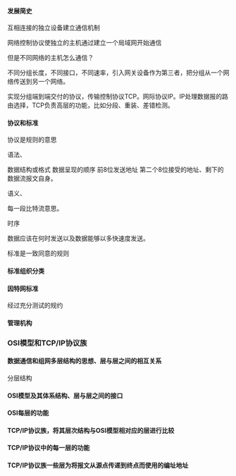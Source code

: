 #### 发展简史

互相连接的独立设备建立通信机制

网络控制协议使独立的主机通过建立一个局域网开始通信

但是不同网络的主机怎么通信？

不同分组长度，不同接口，不同速率，引入网关设备作为第三者，把分组从一个网络传送到另一个网络。

实现分组端到端交付的协议，传输控制协议TCP。网际协议IP。IP处理数据报的路由选择，TCP负责高层的功能，比如分段、重装、差错检测。

#### 协议和标准

协议是规则的意思

语法、

数据结构或格式 数据呈现的顺序 前8位发送地址 第二个8位接受的地址、剩下的数据流报文自身。

语义、

每一段比特流意思。

时序

数据应该在何时发送以及数据能够以多快速度发送。

标准是一致同意的规则

#### 标准组织分类

#### 因特网标准

经过充分测试的规约

#### 管理机构



### OSI模型和TCP/IP协议族

#### 数据通信和组网多层结构的思想、层与层之间的相互关系

分层结构

#### OSI模型及其体系结构、层与层之间的接口

#### OSI每层的功能

#### TCP/IP协议族，将其层次结构与OSI模型相对应的层进行比较

#### TCP/IP协议中的每一层的功能

#### TCP/IP协议族一些层为将报文从源点传递到终点而使用的编址地址